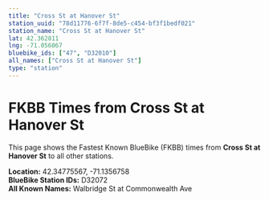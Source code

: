 ```yaml
---
title: "Cross St at Hanover St"
station_uuid: "78d11776-6f7f-8de5-c454-bf3f1bedf021"
station_name: "Cross St at Hanover St"
lat: 42.362811
lng: -71.056067
bluebike_ids: ["47", "D32010"]
all_names: ["Cross St at Hanover St"]
type: "station"
---
```


# FKBB Times from Cross St at Hanover St

This page shows the Fastest Known BlueBike (FKBB) times from **Cross St at Hanover St** to all other stations.

**Location:** 42.34775567, -71.1356758  
**BlueBike Station IDs:** D32072  
**All Known Names:** Walbridge St at Commonwealth Ave

